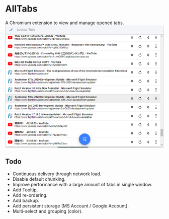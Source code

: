 # AllTabs
A Chromium extension to view and manage opened tabs.<br>
![Screenshot](https://raw.githubusercontent.com/jtheller/AllTabs/development/screenshot.png)

## Todo
- Continuous delivery through network load.
- Disable default chunking.
- Improve performance with a large amount of tabs in single window.
- Add Tooltip.
- Add re-ordering.
- Add backup.
- Add persistent storage (MS Account / Google Account).
- Multi-select and grouping (color).